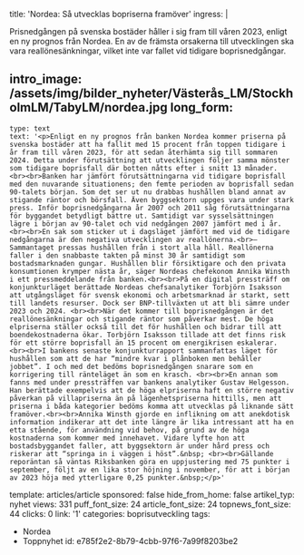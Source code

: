 title: 'Nordea: Så utvecklas bopriserna framöver'
ingress: |
  <p>Prisnedgången på svenska bostäder håller i sig fram till våren 2023, enligt en ny prognos från Nordea. En av de främsta orsakerna till utvecklingen ska vara reallönesänkningar, vilket inte var fallet vid tidigare boprisnedgångar.
  </p>
  
intro_image: /assets/img/bilder_nyheter/Västerås_LM/StockholmLM/TabyLM/nordea.jpg
long_form:
  -
    type: text
    text: '<p>Enligt en ny prognos från banken Nordea kommer priserna på svenska bostäder att ha fallit med 15 procent från toppen tidigare i år fram till våren 2023, för att sedan återhämta sig till sommaren 2024. Detta under förutsättning att utvecklingen följer samma mönster som tidigare boprisfall där botten nåtts efter i snitt 13 månader. <br><br>Banken har jämfört förutsättningarna vid tidigare boprisfall med den nuvarande situationens; den femte perioden av boprisfall sedan 90-talets början. Som det ser ut nu drabbas hushållen bland annat av stigande räntor och börsfall. Även byggsektorn uppges vara under stark press. Inför boprisnedgångarna år 2007 och 2011 såg förutsättningarna för byggandet betydligt bättre ut. Samtidigt var sysselsättningen lägre i början av 90-talet och vid nedgången 2007 jämfört med i år. <br><br>En sak som sticker ut i dagsläget jämfört med vid de tidigare nedgångarna är den negativa utvecklingen av reallönerna.<br>– Sammantaget pressas hushållen från i stort alla håll. Reallönerna faller i den snabbaste takten på minst 30 år samtidigt som bostadsmarknaden gungar. Hushållen blir försiktigare och den privata konsumtionen krymper nästa år, säger Nordeas chefekonom Annika Winsth i ett pressmeddelande från banken.<br><br>På en digital pressträff om konjunkturläget berättade Nordeas chefsanalytiker Torbjörn Isaksson att utgångsläget för svensk ekonomi och arbetsmarknad är starkt, sett till landets resurser. Dock ser BNP-tillväxten ut att bli sämre under 2023 och 2024. <br><br>När det kommer till boprisnedgången är det reallönesänkningar och stigande räntor som påverkar mest. De höga elpriserna ställer också till det för hushållen och bidrar till att boendekostnaderna ökar. Torbjörn Isaksson tillade att det finns risk för ett större boprisfall än 15 procent om energikrisen eskalerar. <br><br>I bankens senaste konjunkturrapport sammanfattas läget för hushållen som att de har “mindre kvar i plånboken men behåller jobbet”. I och med det bedöms boprisnedgången snarare som en korrigering till ränteläget än som en krasch. <br><br>En annan som fanns med under pressträffen var bankens analytiker Gustav Helgesson. Han berättade exempelvis att de höga elpriserna haft en större negativ påverkan på villapriserna än på lägenhetspriserna hittills, men att priserna i båda kategorier bedöms komma att utvecklas på liknande sätt framöver.<br><br>Annika Winsth gjorde en inflikning om att anekdotisk information indikerar att det inte längre är lika intressant att ha en etta stående, för användning vid behov, på grund av de höga kostnaderna som kommer med innehavet. Vidare lyfte hon att bostadsbyggandet faller, att byggsektorn är under hård press och riskerar att “springa in i väggen i höst”.&nbsp; <br><br>Gällande reporäntan så väntas Riksbanken göra en uppjustering med 75 punkter i september, följt av en lika stor höjning i november, för att i början av 2023 höja med ytterligare 0,25 punkter.&nbsp;</p>'
template: articles/article
sponsored: false
hide_from_home: false
artikel_typ: nyhet
views: 331
puff_font_size: 24
article_font_size: 24
topnews_font_size: 44
clicks: 0
link: '1'
categories: boprisutveckling
tags:
  - Nordea
  - Toppnyhet
id: e785f2e2-8b79-4cbb-97f6-7a99f8203be2
